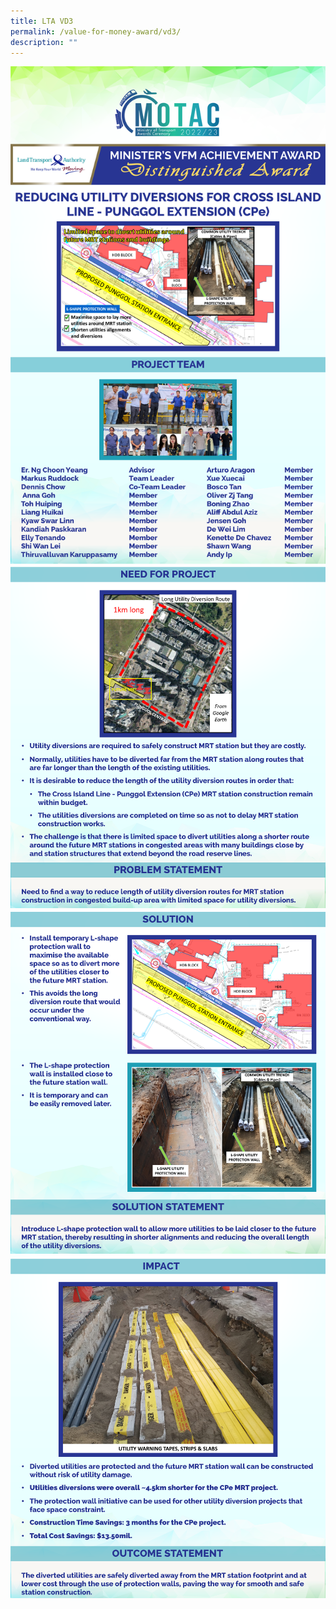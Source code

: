 ```yaml
---
title: LTA VD3
permalink: /value-for-money-award/vd3/
description: ""
---
```

![](/images/VFM/VD3/VD3%201.png)
![](/images/VFM/VD3/VD3%202.png)
![](/images/VFM/VD3/VD3%203.png)
![](/images/VFM/VD3/VD3%204.png)




